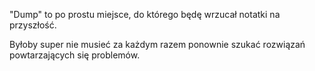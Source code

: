 "Dump" to po prostu miejsce, do którego będę wrzucał notatki na przyszłość.

Byłoby super nie musieć za każdym razem ponownie szukać rozwiązań powtarzających się problemów.
